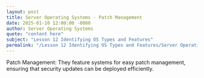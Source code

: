 ```yaml
---
layout: post
title: Server Operating Systems - Patch Management
date: 2025-01-10 12:00:00 -0000
author: Server Operating Systems
quote: "content here"
subject: "Lesson 12 Identifying OS Types and Features"
permalink: "/Lesson 12 Identifying OS Types and Features/Server Operating Systems/Server Operating Systems - Patch Management"
---
```


Patch Management: They feature systems for easy patch management, ensuring that security updates can be deployed efficiently.
